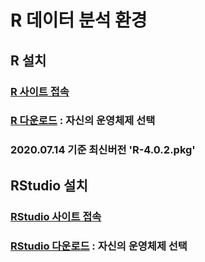 # R 데이터 분석 환경 

## R 설치

### [R 사이트 접속](https://www.r-project.org/)

### [R 다운로드](http://healthstat.snu.ac.kr/CRAN/) : 자신의 운영체제 선택

### 2020.07.14 기준 최신버전 'R-4.0.2.pkg'

## RStudio 설치
### [RStudio 사이트 접속](https://rstudio.com/)

### [RStudio 다운로드](https://rstudio.com/products/rstudio/download/) : 자신의 운영체제 선택
